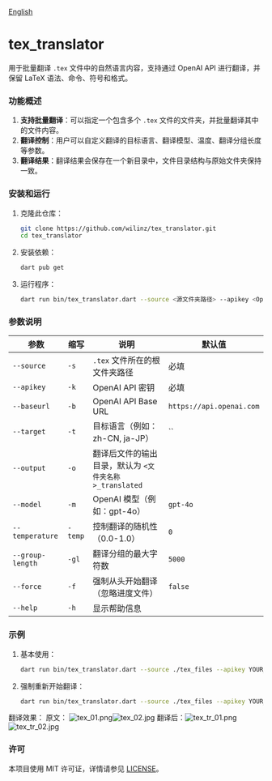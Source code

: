 [English](README_en.md)

# tex_translator
用于批量翻译 `.tex` 文件中的自然语言内容，支持通过 OpenAI API 进行翻译，并保留 LaTeX
语法、命令、符号和格式。

### 功能概述

1. **支持批量翻译**：可以指定一个包含多个 `.tex` 文件的文件夹，并批量翻译其中的文件内容。
2. **翻译控制**：用户可以自定义翻译的目标语言、翻译模型、温度、翻译分组长度等参数。
5. **翻译结果**：翻译结果会保存在一个新目录中，文件目录结构与原始文件夹保持一致。

### 安装和运行

1. 克隆此仓库：

   ```bash
   git clone https://github.com/wilinz/tex_translator.git
   cd tex_translator
   ```

2. 安装依赖：

   ```bash
   dart pub get
   ```

3. 运行程序：

   ```bash
   dart run bin/tex_translator.dart --source <源文件夹路径> --apikey <OpenAI API密钥> --target <目标语言> [其他选项]
   ```

### 参数说明

| 参数               | 缩写      | 说明                                  | 默认值                      |
|------------------|---------|-------------------------------------|--------------------------|
| `--source`       | `-s`    | `.tex` 文件所在的根文件夹路径                  | 必填                       |
| `--apikey`       | `-k`    | OpenAI API 密钥                       | 必填                       |
| `--baseurl`      | `-b`    | OpenAI API Base URL                 | `https://api.openai.com` |
| `--target`       | `-t`    | 目标语言（例如：zh-CN, ja-JP）               | ``                       |
| `--output`       | `-o`    | 翻译后文件的输出目录，默认为 `<文件夹名称>_translated` |                          |
| `--model`        | `-m`    | OpenAI 模型（例如：gpt-4o）                | `gpt-4o`                 |
| `--temperature`  | `-temp` | 控制翻译的随机性（0.0-1.0）                   | `0`                      |
| `--group-length` | `-gl`   | 翻译分组的最大字符数                          | `5000`                   |
| `--force`        | `-f`    | 强制从头开始翻译（忽略进度文件）                    | `false`                  |
| `--help`         | `-h`    | 显示帮助信息                              |                          |

### 示例

1. 基本使用：

   ```bash
   dart run bin/tex_translator.dart --source ./tex_files --apikey YOUR_OPENAI_API_KEY --target zh-CN
   ```

2. 强制重新开始翻译：

   ```bash
   dart run bin/tex_translator.dart --source ./tex_files --apikey YOUR_OPENAI_API_KEY --target zh-CN --force
   ```
翻译效果：
原文：
![tex\_01.png](readme_assets/tex_01.png)![tex\_02.jpg](readme_assets/tex_02.png)
翻译后：![tex\_tr\_01.png](readme_assets/tex_tr_01.png)![tex\_tr\_02.jpg](readme_assets/tex_tr_02.png)
### 许可

本项目使用 MIT 许可证，详情请参见 [LICENSE](LICENSE)。